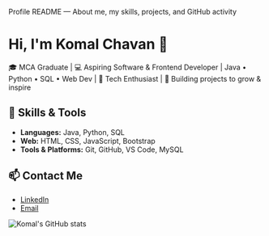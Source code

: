 Profile README — About me, my skills, projects, and GitHub activity

# Hi, I'm Komal Chavan 👋

🎓 MCA Graduate | 💻 Aspiring Software & Frontend Developer | Java • Python • SQL • Web Dev | 🚀 Tech Enthusiast | 🔨 Building projects to grow & inspire

## 🔧 Skills & Tools
- **Languages:** Java, Python, SQL  
- **Web:** HTML, CSS, JavaScript, Bootstrap  
- **Tools & Platforms:** Git, GitHub, VS Code, MySQL

## 📫 Contact Me
- [LinkedIn](https://www.linkedin.com/in/komal-chavan-498a06266)  
- [Email](mailto:komalchavan6088@gmail.com)

![Komal's GitHub stats](https://github-readme-stats.vercel.app/api?username=Komalchavan08&show_icons=true&count_private=true&include_all_commits=true&theme=tokyonight&hide=prs)

